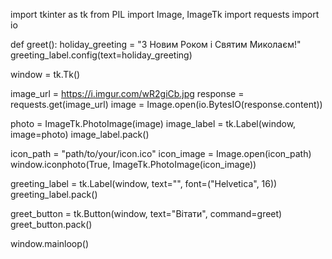 import tkinter as tk
from PIL import Image, ImageTk
import requests
import io

def greet():
    holiday_greeting = "З Новим Роком і Святим Миколаєм!"
    greeting_label.config(text=holiday_greeting)

window = tk.Tk()

image_url = https://i.imgur.com/wR2giCb.jpg
response = requests.get(image_url)
image = Image.open(io.BytesIO(response.content))

photo = ImageTk.PhotoImage(image)
image_label = tk.Label(window, image=photo)
image_label.pack()

icon_path = "path/to/your/icon.ico"
icon_image = Image.open(icon_path)
window.iconphoto(True, ImageTk.PhotoImage(icon_image))

greeting_label = tk.Label(window, text="", font=("Helvetica", 16))
greeting_label.pack()

greet_button = tk.Button(window, text="Вітати", command=greet)
greet_button.pack()

window.mainloop()
